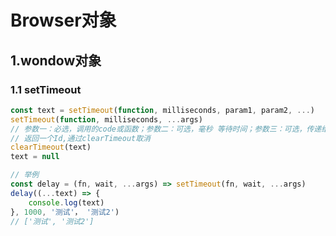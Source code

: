 # Browser对象

## 1.wondow对象

### 1.1 setTimeout

```js
const text = setTimeout(function, milliseconds, param1, param2, ...)
setTimeout(function, milliseconds, ...args)
// 参数一：必选，调用的code或函数；参数二：可选，毫秒 等待时间；参数三：可选，传递给执行函数的其他参数；
// 返回一个Id,通过clearTimeout取消
clearTimeout(text)
text = null
```

```js
// 举例
const delay = (fn, wait, ...args) => setTimeout(fn, wait, ...args)
delay((...text) => {
	console.log(text)
}, 1000, '测试'， '测试2')
// ['测试', '测试2']
```

